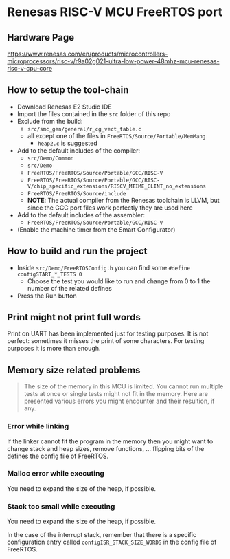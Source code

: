 # Renesas RISC-V MCU FreeRTOS port

## Hardware Page

https://www.renesas.com/en/products/microcontrollers-microprocessors/risc-v/r9a02g021-ultra-low-power-48mhz-mcu-renesas-risc-v-cpu-core

## How to setup the tool-chain

- Download Renesas E2 Studio IDE
- Import the files contained in the `src` folder of this repo
- Exclude from the build:
	- `src/smc_gen/general/r_cg_vect_table.c`
	- all except one of the files in `FreeRTOS/Source/Portable/MemMang`
		- `heap2.c` is suggested
- Add to the default includes of the compiler:
	- `src/Demo/Common`
	- `src/Demo`
	- `FreeRTOS/FreeRTOS/Source/Portable/GCC/RISC-V` 
	- `FreeRTOS/FreeRTOS/Source/Portable/GCC/RISC-V/chip_specific_extensions/RISCV_MTIME_CLINT_no_extensions` 
	- `FreeRTOS/FreeRTOS/Source/include` 
	- **NOTE**: The actual compiler from the Renesas toolchain is LLVM, but since the GCC port files work perfectly they are used here
- Add to the default includes of the assembler:
	- `FreeRTOS/FreeRTOS/Source/Portable/GCC/RISC-V`
- (Enable the machine timer from the Smart Configurator)

## How to build and run the project

- Inside `src/Demo/FreeRTOSConfig.h` you can find some `#define configSTART_*_TESTS 0`
	- Choose the test you would like to run and change from 0 to 1 the number of the related defines
- Press the Run button

## Print might not print full words

Print on UART has been implemented just for testing purposes. It is not perfect: sometimes it misses the print of some characters. For testing purposes it is more than enough.

## Memory size related problems

> The size of the memory in this MCU is limited. You cannot run multiple tests at once or single tests might not fit in the memory. Here are presented various errors you might encounter and their resultion, if any.

### Error while linking

If the linker cannot fit the program in the memory then you might want to change stack and heap sizes, remove functions, ... flipping bits of the defines the config file of FreeRTOS.

### Malloc error while executing

You need to expand the size of the heap, if possible.

### Stack too small while executing

You need to expand the size of the heap, if possible. 

In the case of the interrupt stack, remember that there is a specific configuration entry called `configISR_STACK_SIZE_WORDS` in the config file of FreeRTOS.

